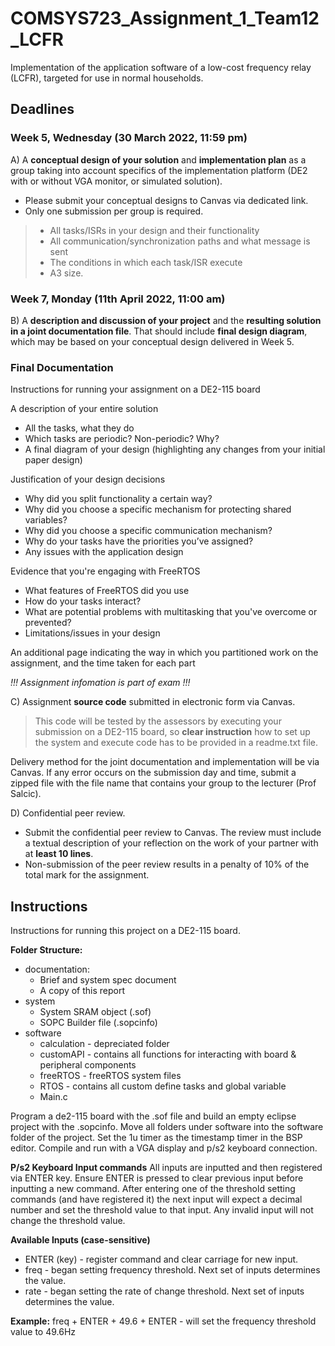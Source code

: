 # COMSYS723_Assignment_1_Team12_LCFR
Implementation of the application software of a low-cost frequency relay (LCFR), targeted for use in normal households.

## Deadlines

### Week 5, Wednesday (30 March 2022, 11:59 pm)
A) A **conceptual design of your solution** and **implementation plan** as a group taking into account specifics of the implementation platform (DE2 with or without VGA monitor, or simulated solution).
- Please submit your conceptual designs to Canvas via dedicated link.
- Only one submission per group is required.

> - All tasks/ISRs in your design and their functionality 
> - All communication/synchronization paths and what message is sent  
> - The conditions in which each task/ISR execute
> - A3 size.

### Week 7, Monday (11th April 2022, 11:00 am)
B) A **description and discussion of your project** and the **resulting solution in a joint documentation file**. That should include **final design diagram**, which may be based on your conceptual design delivered in Week 5.

### Final Documentation
Instructions for running your assignment on a DE2-115 board  

A description of your entire solution  
- All the tasks, what they do  
- Which tasks are periodic? Non-periodic? Why?  
- A final diagram of your design (highlighting any changes from your initial paper design) 

Justification of your design decisions  

- Why did you split functionality a certain way?  
- Why did you choose a specific mechanism for protecting shared variables?  
- Why did you choose a specific communication mechanism?  
- Why do your tasks have the priorities you’ve assigned?  
- Any issues with the application design  

Evidence that you're engaging with FreeRTOS  

- What features of FreeRTOS did you use
- How do your tasks interact?  
- What are potential problems with multitasking that you've overcome or prevented?  
- Limitations/issues in your design  

An additional page indicating the way in which you partitioned work on the assignment, and the time taken for each part

*!!! Assignment infomation is part of exam !!!*

C) Assignment **source code** submitted in electronic form via Canvas.

> This code will be tested by the assessors by executing your submission on a DE2-115 board, so **clear instruction** how to set up the system and execute code has to be provided in a readme.txt file.

Delivery method for the joint documentation and implementation will be via Canvas. If any error
occurs on the submission day and time, submit a zipped file with the file name that contains your group to
the lecturer (Prof Salcic).

D) Confidential peer review.
- Submit the confidential peer review to Canvas. The review must include a textual description of your reflection on the work of your partner with at **least 10 lines**.
- Non-submission of the peer review results in a penalty of 10% of the total mark for the assignment.

## Instructions

Instructions for running this project on a DE2-115 board.

**Folder Structure:**
- documentation:
  - Brief and system spec document
  - A copy of this report
- system
  - System SRAM object (.sof)
  - SOPC Builder file (.sopcinfo)
- software
  - calculation - depreciated folder
  - customAPI - contains all functions for interacting with board & peripheral components
  - freeRTOS - freeRTOS system files
  - RTOS - contains all custom define tasks and global variable
  - Main.c

Program a de2-115 board with the .sof file and build an empty eclipse project with the .sopcinfo. Move all folders under software into the software folder of the project. Set the 1u timer as the timestamp timer in the BSP editor. Compile and run with a VGA display and p/s2 keyboard connection.

**P/s2 Keyboard Input commands**
All inputs are inputted and then registered via ENTER key. Ensure ENTER is pressed to clear previous input before inputting a new command. After entering one of the threshold setting commands (and have registered it) the next input will expect a decimal number and set the threshold value to that input. Any invalid input will not change the threshold value.

**Available Inputs (case-sensitive)**
- ENTER (key) - register command and clear carriage for new input.
- freq - began setting frequency threshold. Next set of inputs determines the value.
- rate - began setting the rate of change threshold. Next set of inputs determines the value.

**Example:**
freq + ENTER + 49.6 + ENTER - will set the frequency threshold value to 49.6Hz

